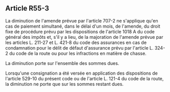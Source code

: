 Article R55-3
----
La diminution de l'amende prévue par l'article 707-2 ne s'applique qu'en cas de
paiement simultané, dans le délai d'un mois, de l'amende, du droit fixe de
procédure prévu par les dispositions de l'article 1018 A du code général des
impôts et, s'il y a lieu, de la majoration de l'amende prévue par les articles
L. 211-27 et L. 421-8 du code des assurances en cas de condamnation pour le
délit de défaut d'assurance prévu par l'article L. 324-2 du code de la route ou
pour les infractions en matière de chasse.

La diminution porte sur l'ensemble des sommes dues.

Lorsqu'une consignation a été versée en application des dispositions de
l'article 529-10 du présent code ou de l'article L. 121-4 du code de la route,
la diminution ne porte que sur les sommes restant dues.
